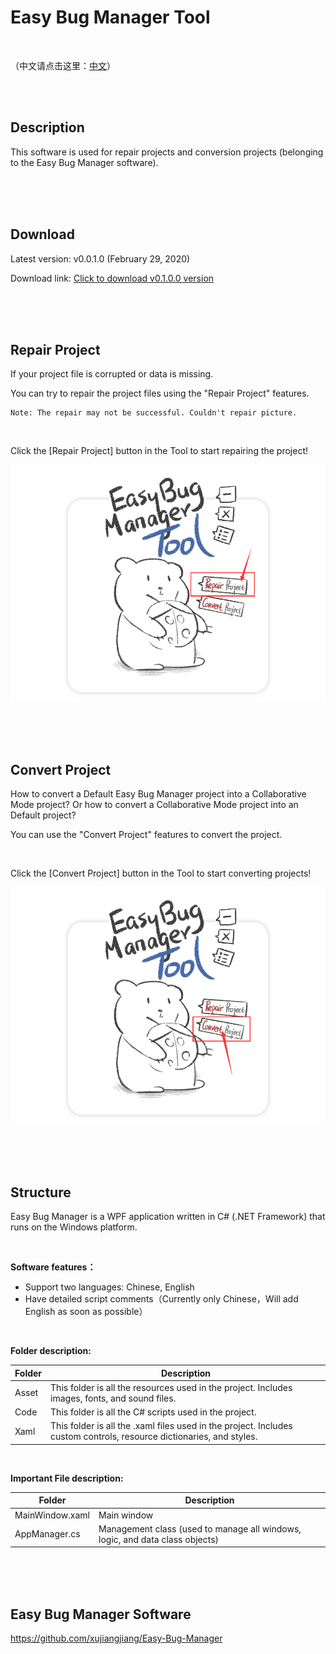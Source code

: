 # Easy Bug Manager Tool

<br/>

（中文请点击这里：[中文](Document/ReadMe[CN].md)）

<br/>

<br/>

## Description

This software is used for repair projects and conversion projects (belonging to the Easy Bug Manager software).

<br/>

<br/>

<br/>

## Download

Latest version: v0.0.1.0 (February 29, 2020)

Download link: [Click to download v0.1.0.0 version](https://github.com/xujiangjiang/Easy-Bug-Manager-Tool/releases/download/v0.1.0.0/Easy.Bug.Manager.Tool.v0.1.0.0.zip)

<br/>

<br/>

<br/>

## Repair Project

If your project file is corrupted or data is missing.

You can try to repair the project files using the "Repair Project" features.

```
Note: The repair may not be successful. Couldn't repair picture.
```

<br/>

Click the [Repair Project] button in the Tool to start repairing the project!

![Image](Document/Image/1.png)

<br/>

<br/>

<br/>

## Convert Project

How to convert a Default Easy Bug Manager project into a Collaborative Mode project? Or how to convert a  Collaborative Mode project into an Default project?

You can use the "Convert Project" features to convert the project.

<br/>

Click the [Convert Project] button in the Tool to start converting projects!

![Image](Document/Image/2.png)

<br/>

<br/>

<br/>

## Structure

Easy Bug Manager is a WPF application written in C# (.NET Framework) that runs on the Windows platform.

<br/>

**Software features：**

- Support two languages: Chinese, English
- Have detailed script comments（Currently only Chinese，Will add English as soon as possible）

<br/>

**Folder description:**

| Folder | Description                                                  |
| ------ | ------------------------------------------------------------ |
| Asset  | This folder is all the resources used in the project. Includes images, fonts, and sound files. |
| Code   | This folder is all the C# scripts used in the project.       |
| Xaml   | This folder is all the .xaml files used in the project. Includes custom controls, resource dictionaries, and styles. |

<br/>

**Important File description:**

| Folder          | Description                                                  |
| --------------- | ------------------------------------------------------------ |
| MainWindow.xaml | Main window                                                  |
| AppManager.cs   | Management class (used to manage all windows, logic, and data class objects) |

<br/>

<br/>

<br/>

## Easy Bug Manager Software

https://github.com/xujiangjiang/Easy-Bug-Manager